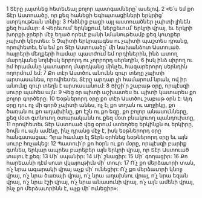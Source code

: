 1 Տէրը յայտնեց հետեւեալ բոլոր պատգամները՝ ասելով.
2 «Ե՛ս եմ քո Տէր Աստուածը, որ քեզ հանեցի Եգիպտացիների երկրից՝ ստրկութեան տնից:
3 Ինձնից բացի այլ աստուածներ չպիտի լինեն քեզ համար:
4 Վերեւում՝ երկնքում, ներքեւում՝ երկրի վրայ, եւ երկրի խորքի ջրերի մէջ եղած որեւէ բանի նմանութեամբ քեզ կուռքեր չպիտի կերտես: 5 Չպիտի երկրպագես ու չպիտի պաշտես դրանց, որովհետեւ ե՛ս եմ քո Տէր Աստուածը՝ մի նախանձոտ Աստուած. հայրերի մեղքերի համար պատժում եմ որդիներին, ինձ ատող մարդկանց նոյնիսկ երրորդ ու չորրորդ սերնդին, 6 իսկ ինձ սիրող ու իմ հրամանը կատարող մարդկանց մինչեւ հազարերորդ սերնդին ողորմում եմ:
7 Քո տէր Աստծու անունն զուր տեղը չպիտի արտասանես, որովհետեւ Տէրը արդար չի համարում նրան, ով իր անունը զուր տեղն է արտասանում:
8 Յիշի՛ր շաբաթ օրը, որպէսզի սուրբ պահես այն: 9 Վեց օր պիտի աշխատես եւ պիտի կատարես քո բոլոր գործերը: 10 Եօթներորդ օրը քո տէր Աստծու շաբաթ օրն է: Այդ օրը դու ոչ մի գործ չպիտի անես, ոչ էլ քո տղան ու աղջիկը, քո ծառան ու քո աղախինը, քո էշն ու քո եզը, քո բոլոր անասունները, քեզ մօտ գտնուող օտարականն ու քեզ մօտ բնակուող պանդուխտը, 11 որովհետեւ Տէր Աստուած վեց օրում ստեղծեց երկինքն ու երկիրը, ծովն ու այն ամէնը, ինչ դրանց մէջ է, իսկ եօթներորդ օրը հանգստացաւ: Դրա համար էլ Տէրն օրհնեց եօթներորդ օրը եւ այն սուրբ հռչակեց:
12 Պատուի՛ր քո հօրն ու քո մօրը, որպէսզի բարիք գտնես, երկար ապրես բարեբեր այն երկրի վրայ, որ Տէր Աստուած տալու է քեզ:
13 Մի՛ սպանիր:
14 Մի՛ շնացիր:
15 Մի՛ գողացիր:
16 Քո հարեւանի դէմ սուտ վկայութիւն մի՛ տուր:
17 Ո՛չ քո մերձաւորի տան, ո՛չ նրա ագարակի վրայ աչք մի՛ ունեցիր: Ո՛չ քո մերձաւորի կնոջ վրայ, ո՛չ նրա ծառայի վրայ, ո՛չ նրա աղախնու վրայ, ո՛չ նրա եզան վրայ, ո՛չ նրա էշի վրայ, ո՛չ նրա անասունի վրայ, ո՛չ այն ամենի վրայ, ինչ քո մերձաւորինն է, աչք մի՛ ունեցիր»:
